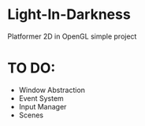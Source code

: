 # Light-In-Darkness
Platformer 2D in OpenGL simple project



# TO DO:

- Window Abstraction
- Event System
- Input Manager
- Scenes

